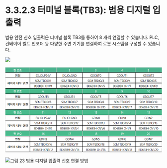 # 3.3.2.3 터미널 블록(TB3): 범용 디지털 입출력

범용 안전 신호 입출력은 터미널 블록 TB3를 통하여 8 개씩 연결할 수 있습니다. PLC, 컨베이어 벨트 인코더 등 다양한 주변 기기를 연결하여 로봇 시스템을 구성할 수 있습니다.

![](../../../.gitbook/assets/tb3\_1.png)

![](<../../../.gitbook/assets/image (34).png>)

![그림 23 범용 디지털 입출력 신호 연결 방법](../../../.gitbook/assets/tb3\_2.png)
